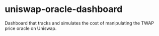 # uniswap-oracle-dashboard
Dashboard that tracks and simulates the cost of manipulating the TWAP price oracle on Uniswap.

